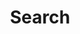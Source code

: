 ---
title: "Search" # in any language you want
layout: "search" # is necessary
# url: "/archive"
# description: "Description for Search"
summary: "search"
placeholder: "Tìm kiếm bài viết"
---